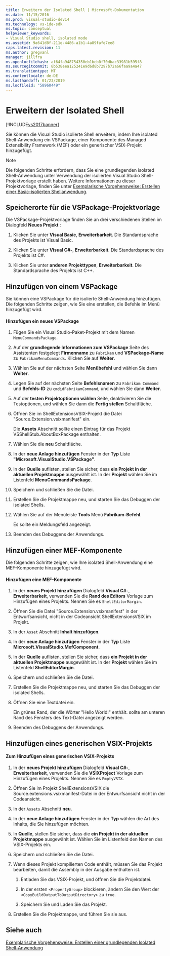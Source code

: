 ```yaml
---
title: Erweitern der Isolated Shell | Microsoft-Dokumentation
ms.date: 11/15/2016
ms.prod: visual-studio-dev14
ms.technology: vs-ide-sdk
ms.topic: conceptual
helpviewer_keywords:
- Visual Studio shell, isolated mode
ms.assetid: 9a641d8f-211e-4486-a1b1-4a89fafe7ee8
caps.latest.revision: 11
ms.author: gregvanl
manager: jillfra
ms.openlocfilehash: af64fa948754350eb1beb0f70dbac33981b595f8
ms.sourcegitcommit: 8b538eea125241e9d6d8b7297b72a66faa9a4a47
ms.translationtype: MT
ms.contentlocale: de-DE
ms.lasthandoff: 01/23/2019
ms.locfileid: "58960449"
---
```

# <a name="extending-the-isolated-shell"></a>Erweitern der Isolated Shell
[!INCLUDE[vs2017banner](../includes/vs2017banner.md)]

Sie können die Visual Studio isolierte Shell erweitern, indem Ihre isolated Shell-Anwendung ein VSPackage, einer Komponente des Managed Extensibility Framework (MEF) oder ein generischer VSIX-Projekt hinzugefügt.  
  
> [!NOTE]
>  Die folgenden Schritte erfordern, dass Sie eine grundlegenden isolated Shell-Anwendung unter Verwendung der isolierten Visual Studio Shell-Projektvorlage erstellt haben. Weitere Informationen zu dieser Projektvorlage, finden Sie unter [Exemplarische Vorgehensweise: Erstellen einer Basic-isolierten Shellanwendung](../extensibility/walkthrough-creating-a-basic-isolated-shell-application.md).  
  
## <a name="locations-for-the-visual-studio-package-project-template"></a>Speicherorte für die VSPackage-Projektvorlage  
 Die VSPackage-Projektvorlage finden Sie an drei verschiedenen Stellen im Dialogfeld **Neues Projekt** :  
  
1.  Klicken Sie unter **Visual Basic**, **Erweiterbarkeit**. Die Standardsprache des Projekts ist Visual Basic.  
  
2.  Klicken Sie unter **Visual C#-**, **Erweiterbarkeit**. Die Standardsprache des Projekts ist C#.  
  
3.  Klicken Sie unter **anderen Projekttypen**, **Erweiterbarkeit**. Die Standardsprache des Projekts ist C++.  
  
## <a name="adding-a-vspackage"></a>Hinzufügen von einem VSPackage  
 Sie können eine VSPackage für die isolierte Shell-Anwendung hinzufügen. Die folgenden Schritte zeigen, wie Sie eine erstellen, die Befehle im Menü hinzugefügt wird.  
  
#### <a name="to-add-a-new-vspackage"></a>Hinzufügen ein neues VSPackage  
  
1.  Fügen Sie ein Visual Studio-Paket-Projekt mit dem Namen `MenuCommandsPackage`.  
  
2.  Auf der **grundlegende Informationen zum VSPackage** Seite des Assistenten festgelegt **Firmenname** zu `Fabrikam` und **VSPackage-Name** zu `FabrikamMenuCommands`. Klicken Sie auf **Weiter**.  
  
3.  Wählen Sie auf der nächsten Seite **Menübefehl** und wählen Sie dann **Weiter**.  
  
4.  Legen Sie auf der nächsten Seite **Befehlsnamen** zu `Fabrikam Command` und **Befehls-ID** zu `cmdidFabrikamCommand`, und wählen Sie dann **Weiter**.  
  
5.  Auf der **testen Projektoptionen wählen** Seite, deaktivieren Sie die Testoptionen, und wählen Sie dann die **Fertig stellen** Schaltfläche.  
  
6.  Öffnen Sie im ShellExtensionsVSIX-Projekt die Datei "Source.Extension.vsixmanifest" ein.  
  
     Die **Assets** Abschnitt sollte einen Eintrag für das Projekt VSShellStub.AboutBoxPackage enthalten.  
  
7.  Wählen Sie die **neu** Schaltfläche.  
  
8.  In der **neue Anlage hinzufügen** Fenster in der **Typ** Liste **"Microsoft.VisualStudio.VSPackage"**.  
  
9. In der **Quelle** auflisten, stellen Sie sicher, dass **ein Projekt in der aktuellen Projektmappe** ausgewählt ist. In der **Projekt** wählen Sie im Listenfeld **MenuCommandsPackage**.  
  
10. Speichern und schließen Sie die Datei.  
  
11. Erstellen Sie die Projektmappe neu, und starten Sie das Debuggen der isolated Shells.  
  
12. Wählen Sie auf der Menüleiste **Tools** Menü **Fabrikam-Befehl**.  
  
     Es sollte ein Meldungsfeld angezeigt.  
  
13. Beenden des Debuggens der Anwendungs.  
  
## <a name="adding-a-mef-component-part"></a>Hinzufügen einer MEF-Komponente  
 Die folgenden Schritte zeigen, wie Ihre isolated Shell-Anwendung eine MEF-Komponente hinzugefügt wird.  
  
#### <a name="to-add-a-mef-component"></a>Hinzufügen eine MEF-Komponente  
  
1.  In der **neues Projekt hinzufügen** Dialogfeld **Visual C#-**, **Erweiterbarkeit**, verwenden Sie die **Rand des Editors** Vorlage zum Hinzufügen eines Projekts. Nennen Sie es `ShellEditorMargin`.  
  
2.  Öffnen Sie die Datei "Source.Extension.vsixmanifest" in der Entwurfsansicht, nicht in der Codeansicht ShellExtensionsVSIX im Projekt.  
  
3.  In der `Asset` Abschnitt **Inhalt hinzufügen**.  
  
4.  In der **neue Anlage hinzufügen** Fenster in der **Typ** Liste **Microsoft.VisualStudio.MefComponent**.  
  
5.  In der **Quelle** auflisten, stellen Sie sicher, dass **ein Projekt in der aktuellen Projektmappe** ausgewählt ist. In der **Projekt** wählen Sie im Listenfeld **ShellEditorMargin**.  
  
6.  Speichern und schließen Sie die Datei.  
  
7.  Erstellen Sie die Projektmappe neu, und starten Sie das Debuggen der isolated Shells.  
  
8.  Öffnen Sie eine Textdatei ein.  
  
     Ein grünes Rand, der die Wörter "Hello World!" enthält. sollte am unteren Rand des Fensters des Text-Datei angezeigt werden.  
  
9. Beenden des Debuggens der Anwendungs.  
  
## <a name="adding-a-generic-vsix-project"></a>Hinzufügen eines generischen VSIX-Projekts  
  
#### <a name="to-add-a-generic-vsix-project"></a>Zum Hinzufügen eines generischen VSIX-Projekts  
  
1.  In der **neues Projekt hinzufügen** Dialogfeld **Visual C#-**, **Erweiterbarkeit**, verwenden Sie die **VSIXProject** Vorlage zum Hinzufügen eines Projekts. Nennen Sie es `EmptyVSIX`.  
  
2.  Öffnen Sie im Projekt ShellExtensionsVSIX die Source.extensions.vsixmanifest-Datei in der Entwurfsansicht nicht in der Codeansicht.  
  
3.  In der `Assets` Abschnitt **neu**.  
  
4.  In der **neue Anlage hinzufügen** Fenster in der **Typ** wählen die Art des Inhalts, die Sie hinzufügen möchten.  
  
5.  In **Quelle**, stellen Sie sicher, dass die **ein Projekt in der aktuellen Projektmappe** ausgewählt ist. Wählen Sie im Listenfeld den Namen des VSIX-Projekts ein.  
  
6.  Speichern und schließen Sie die Datei.  
  
7.  Wenn dieses Projekt kompilierten Code enthält, müssen Sie das Projekt bearbeiten, damit die Assembly in der Ausgabe enthalten ist.  
  
    1.  Entladen Sie das VSIX-Projekt, und öffnen Sie die Projektdatei.  
  
    2.  In der ersten `<PropertyGroup>` blockieren, ändern Sie den Wert der `<CopyBuildOutputToOutputDirectory>` zu `true`.  
  
    3.  Speichern Sie und Laden Sie das Projekt.  
  
8.  Erstellen Sie die Projektmappe, und führen Sie sie aus.  
  
## <a name="see-also"></a>Siehe auch  
 [Exemplarische Vorgehensweise: Erstellen einer grundlegenden Isolated Shell-Anwendung](../extensibility/walkthrough-creating-a-basic-isolated-shell-application.md)
